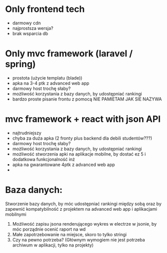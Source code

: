 # Only frontend tech
- darmowy cdn
- najprostsza wersja?
- brak wsparcia db

# Only mvc framework (laravel / spring)
- prostota (użycie templatu (blade))
- apka na 3-4 ptk z advanced web app
- darmowy host trochę słaby?
- możliwość korzystania z bazy danych, by udostępniać rankingi
- bardzo proste pisanie frontu z pomocą NIE PAMIETAM JAK SIE NAZYWA 

# mvc framework + react with json API
- najtrudniejszy
- chyba za duża apka (2 fronty plus backend dla debili studentów???)
- darmowy host trochę słaby?
- możliwość korzystania z bazy danych, by udostępniać rankingi
- możliwość stworzenia apki na aplikacje mobilne, by dostać ez 5 i dodatkowa funkcjonalność inż
- apka na gwarantowane 4ptk z advanced web app
- 
# Baza danych:
Stworzenie bazy danych, by móc udostępniać rankingi między sobą oraz by zapewnić kompatybilność z projektem na advanced web app i aplikacjami mobilnymi
1. Możliwość zapisu jsona renderującego wykres w electrze w jsonie, by móc porządnie ocenić raport na wd
2. Małe zapotrzebowanie na miejsce, skoro to tylko stringi
3. Czy na pewno potrzeba? (Głównym wymogiem nie jest potrzeba archiwum w aplikacji, tylko na projekty)
